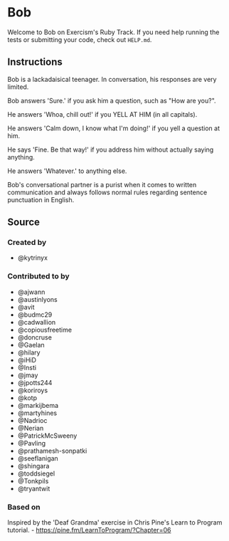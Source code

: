 # Bob

Welcome to Bob on Exercism's Ruby Track.
If you need help running the tests or submitting your code, check out `HELP.md`.

## Instructions

Bob is a lackadaisical teenager.
In conversation, his responses are very limited.

Bob answers 'Sure.' if you ask him a question, such as "How are you?".

He answers 'Whoa, chill out!' if you YELL AT HIM (in all capitals).

He answers 'Calm down, I know what I'm doing!' if you yell a question at him.

He says 'Fine. Be that way!' if you address him without actually saying anything.

He answers 'Whatever.' to anything else.

Bob's conversational partner is a purist when it comes to written communication and always follows normal rules regarding sentence punctuation in English.

## Source

### Created by

- @kytrinyx

### Contributed to by

- @ajwann
- @austinlyons
- @avit
- @budmc29
- @cadwallion
- @copiousfreetime
- @doncruse
- @Gaelan
- @hilary
- @iHiD
- @Insti
- @jmay
- @jpotts244
- @koriroys
- @kotp
- @markijbema
- @martyhines
- @Nadrioc
- @Nerian
- @PatrickMcSweeny
- @Pavling
- @prathamesh-sonpatki
- @seeflanigan
- @shingara
- @toddsiegel
- @Tonkpils
- @tryantwit

### Based on

Inspired by the 'Deaf Grandma' exercise in Chris Pine's Learn to Program tutorial. - https://pine.fm/LearnToProgram/?Chapter=06